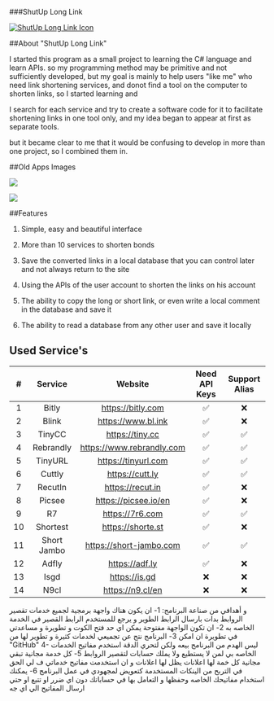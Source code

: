 ###ShutUp Long Link

[![ShutUp Long Link Icon](https://i.imgur.com/M5WHGvI.png "ShutUp Long Link Icon")](https://i.imgur.com/M5WHGvI.png "ShutUp Long Link Icon")

##About "ShutUp Long Link"

I started this program as a small project to learning  the C# language and learn APIs.
so my programming method may be primitive and not sufficiently developed, 
but my goal is mainly to help users "like me" who need link shortening services, 
and donot find a tool on the computer to shorten links, so I started learning and 

I search for each service and try to create a software code for it to facilitate shortening links in one tool only, and my idea began to appear at first as separate tools.

but it became clear to me that it would be confusing to develop in more than one project, so I combined them in.

##Old Apps Images

[![](https://i.imgur.com/l2EIhCK.png)](https://i.imgur.com/l2EIhCK.png)

[![](https://i.imgur.com/xe39mn2.png)](https://i.imgur.com/xe39mn2.png)

##Features
1. Simple, easy and beautiful interface

2. More than 10 services to shorten bonds

3. Save the converted links in a local database that you can control later and not always return to the site

4. Using the APIs of the user account to shorten the links on his account

5. The ability to copy the long or short link, or even write a local comment in the database and save it

6. The ability to read a database from any other user and save it locally

## Used Service's 

| # | Service  | Website |Need API Keys |Support Alias|
|:------------:|:---------------:|:---------------------------:|:---------------------------:|:-------:|
| 1 | Bitly | https://bitly.com |        ✅     | ❌ |
| 2 | Blink        |   https://www.bl.ink |✅| ❌ |
| 3 | TinyCC        |    https://tiny.cc | ✅| ✅ |
| 4 | Rebrandly        |    https://www.rebrandly.com | ✅|✅|
| 5 | TinyURL        |    https://tinyurl.com | ✅|✅|
| 6 | Cuttly        |    https://cutt.ly | ✅|✅|
| 7 | RecutIn        |    https://recut.in | ✅|❌|
| 8 | Picsee        |    https://picsee.io/en | ✅|❌|
| 9 | R7        |    https://7r6.com | ✅|✅|
| 10 | Shortest        |    https://shorte.st | ✅|❌|
| 11 | Short Jambo        |    https://short-jambo.com | ✅|✅|
| 12 | Adfly        |    https://adf.ly | ✅|❌|
| 13 | Isgd        |    https://is.gd |❌|❌|
| 14 | N9cl        |   https://n9.cl/en |❌|❌|





و أهدافي من صناعة البرنامج:
1- ان يكون هناك واجهة برمجية لجميع خدمات تقصير الروابط بدات بارسال الرابط الطوير و يرجع للمستخدم الرابط القصير في الخدمة الخاصه به
2- ان تكون الواجهة مفتوحة يمكن اي حد فتح الكوت و تطويرة و مساعدتي في تطويرة ان امكن
3- البرنامج نتج عن تجميعي لخدمات كثيرة و تطوير لها من "GitHub" 
4- ليس الهدم من البرنامج بيعه ولكن لتحري الدقة استخدم مفاتيح الخدمات الخاصه بي لمن لا يستطيع ولا يملك حسابات لتقصير الروابط 
5- كل خدمة مجانية تبقي مجانية كل خمة لها اعلانات يظل لها اعلانات و ان استخدمت مفاتيح خدماتي ف لي الحق في التربح من الينكات المستخدمة كتعويض لمجهودي في عمل البرنامج
6- يمكنك استخدام مفاتيحك الخاصه وحفظها و التعامل بها في حساباتك دون اي ضرر او تتبع او حتي ارسال المفاتيح الي اي جه
